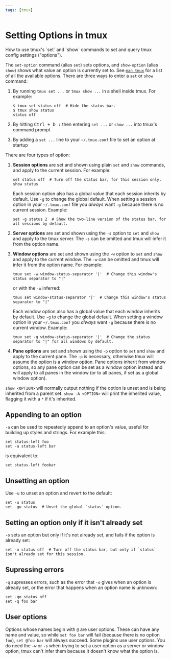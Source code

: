 ```yaml
---
tags: [tmux]
---
```


Setting Options in tmux
=======================

<p class="lead" markdown="1">
How to use tmux's `set` and `show` commands to set and query tmux config settings ("options").
</p>

The `set-option` command (alias `set`) sets options, and `show-option` (alias `show`) shows what value an option is currently set to.
See [`man tmux`](http://manpages.ubuntu.com/manpages/focal/man1/tmux.1.html#options) for a list of all the available options.
There are three ways to enter a `set` or `show` command:

1. By running `tmux set ...` or `tmux show ...` in a shell inside tmux.
   For example:
   
   ```terminal
   $ tmux set status off  # Hide the status bar.
   $ tmux show status
   status off
   ```

2. By hitting <kbd><kbd><kbd>Ctrl</kbd> + <kbd>b</kbd></kbd> <kbd>:</kbd></kbd> then entering `set ...` or `show ...` into tmux's command prompt

3. By adding a `set ...` line to your `~/.tmux.conf` file to set an option at startup

There are four types of option:

1. **Session options** are set and shown using plain `set` and `show` commands, and apply to the current session. For example:

   ```
   set status off  # Turn off the status bar, for this session only.
   show status
   ```

   Each session option also has a global value that each session inherits by default. Use `-g` to change the global default. When setting a session option in your
   `~/.tmux.conf` file you _always_ want `-g` because there is no current session. Example:
   
   ```
   set -g status 2  # Show the two-line version of the status bar, for all sessions by default.
   ```

2. **Server options** are set and shown using the `-s` option to `set` and `show` and apply to the tmux server. The `-s` can be omitted and tmux will infer it from
   the option name.

3. **Window options** are set and shown using the `-w` option to `set` and `show` and apply to the current window. The `-w` can be omitted and tmux will infer it
   from the option name. For example:

   ```
   tmux set -w window-status-separator '|'  # Change this window's status separator to "|"
   ```
   
   or with the `-w` inferred:
   
   ```
   tmux set window-status-separator '|'  # Change this window's status separator to "|"
   ```
   
   Each window option also has a global value that each window inherits by default. Use `-g` to change the global default. When setting a window option in your
   `~/.tmux.conf` you _always_ want `-g` because there is no current window. Example:

   ```
   tmux set -g window-status-separator '|'  # Change the status separator to "|" for all windows by default.
   ```

4. **Pane options** are set and shown using the `-p` option to `set` and `show` and apply to the current pane. The `-p` is necessary, otherwise tmux will assume
   the option is a window option. Pane options inherit from window options, so any pane option can be set as a window option instead and will apply to all panes in
   the window (or to all panes, if set as a global window option).

`show <OPTION>` will normally output nothing if the option is unset and is being inherited from a parent set.
`show -A <OPTION>` will print the inherited value, flagging it with a `*` if it's inherited.

## Appending to an option

`-a` can be used to repeatedly append to an option's value, useful for building up styles and strings. For example this:

    set status-left foo
    set -a status-left bar
                   
is equivalent to:

    set status-left foobar

## Unsetting an option

Use `-u` to unset an option and revert to the default:

    set -u status
    set -gu status  # Unset the global `status` option.

## Setting an option only if it isn't already set

`-o` sets an option but only if it's not already set, and fails if the option is already set:

    set -o status off  # Turn off the status bar, but only if `status` isn't already set for this session.

## Supressing errors

`-q` supresses errors, such as the error that `-o` gives when an option is already set, or the error that happens when an option name is unknown:

    set -qo status off
    set -q foo bar

## User options

Options whose names begin with `@` are user options. These can have any name and value, so while `set foo bar` will fail (because there is no option `foo`),
`set @foo bar` will always succeed. Some plugins use user options. You do need the `-w` or `-s` when trying to set a user option as a server or window option,
tmux can't infer them because it doesn't know what the option is.
